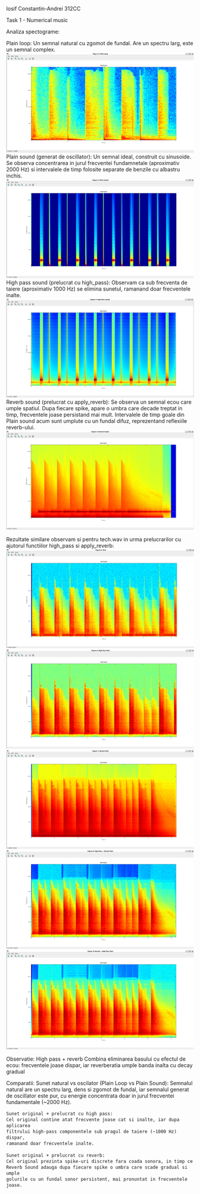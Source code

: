 Iosif Constantin-Andrei 312CC

Task 1 - Numerical music

Analiza spectograme:

Plain loop: 
    Un semnal natural cu zgomot de fundal. Are un spectru larg, este un semnal 
    complex.
    ![Plain loop](images/Plain_loop.png)
Plain sound (generat de oscillator): 
    Un semnal ideal, construit cu sinusoide. Se observa concentrarea in jurul
    frecventei fundamnetale (aproximativ 2000 Hz) si intervalele de timp 
    folosite separate de benzile cu albastru inchis.
    ![Plain Sound](images/Plain_sound.png)
High pass sound (prelucrat cu high_pass):
    Observam ca sub frecventa de taiere (aproximativ 1000 Hz) se elimina sunetul,
    ramanand doar frecventele inalte.
    ![High pass sound](images/High_pass_sound.png)
Reverb sound (prelucrat cu apply_reverb):
    Se observa un semnal ecou care umple spatiul. Dupa fiecare spike, apare o 
    umbra care decade treptat in timp, frecventele joase persistand mai mult.
    Intervalele de timp goale din Plain sound acum sunt umplute cu un fundal
    difuz, reprezentand reflexiile reverb-ului.
    ![Reverb sound](images/Reverb_sound.png)

Rezultate similare observam si pentru tech.wav in urma prelucrarilor cu ajutorul
functiilor high_pass si apply_reverb:
    ![Tech](images/Tech.png)
    ![High pass tech](images/High_pass_tech.png)
    ![Reverb tech](images/Reverb_tech.png)
    ![High pass + reverb tech](images/High_pass_reverb_tech1.png)
    ![Reverb + high pass tech](images/Reverb_high_pass_tech2.png)

Observatie: High pass + reverb 
    Combina eliminarea basului cu efectul de ecou: frecventele joase dispar,
    iar reverberatia umple banda inalta cu decay gradual

Comparatii:
    Sunet natural vs oscilator (Plain Loop vs Plain Sound):
    Semnalul natural are un spectru larg, dens si zgomot de fundal, iar semnalul
    generat de oscillator este pur, cu energie concentrata doar in jurul
    frecventei fundamentale (~2000 Hz).
    
    Sunet original + prelucrat cu high pass: 
    Cel original contine atat frecvente joase cat si inalte, iar dupa aplicarea 
    filtrului high-pass componentele sub pragul de taiere (~1000 Hz) dispar,
    ramanand doar frecventele inalte.

    Sunet original + prelucrat cu reverb:
    Cel original prezinta spike-uri discrete fara coada sonora, in timp ce
    Reverb Sound adauga dupa fiecare spike o umbra care scade gradual si umple
    golurile cu un fundal sonor persistent, mai pronuntat in frecventele joase.
